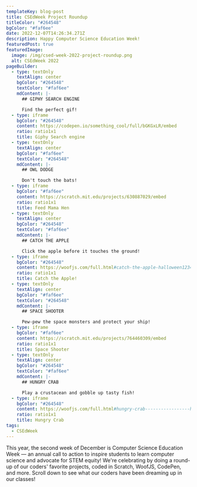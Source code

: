```yaml
---
templateKey: blog-post
title: CSEdWeek Project Roundup
titleColor: "#264548"
bgColor: "#faf6ee"
date: 2022-12-07T14:26:34.271Z
description: Happy Computer Science Education Week!
featuredPost: true
featuredImage:
  image: /img/csed-week-2022-project-roundup.png
  alt: CSEdWeek 2022
pageBuilder:
  - type: textOnly
    textAlign: center
    bgColor: "#264548"
    textColor: "#faf6ee"
    mdContent: |-
      ## GIPHY SEARCH ENGINE

      Find the perfect gif!
  - type: iframe
    bgColor: "#264548"
    content: https://codepen.io/something_cool/full/bGKGxLR/embed
    ratio: ratio1x1
    title: Giphy Search engine
  - type: textOnly
    textAlign: center
    bgColor: "#faf6ee"
    textColor: "#264548"
    mdContent: |-
      ## OWL DODGE

      Don't touch the bats!
  - type: iframe
    bgColor: "#faf6ee"
    content: https://scratch.mit.edu/projects/630887029/embed
    ratio: ratio1x1
    title: Feed Mama Hen
  - type: textOnly
    textAlign: center
    bgColor: "#264548"
    textColor: "#faf6ee"
    mdContent: |-
      ## CATCH THE APPLE

      Click the apple before it touches the ground!
  - type: iframe
    bgColor: "#264548"
    content: https://woofjs.com/full.html#catch-the-apple-halloween1234/embed
    ratio: ratio1x1
    title: Catch the Apple!
  - type: textOnly
    textAlign: center
    bgColor: "#faf6ee"
    textColor: "#264548"
    mdContent: |-
      ## SPACE SHOOTER

      Pew-pew the space monsters and protect your ship!
  - type: iframe
    bgColor: "#faf6ee"
    content: https://scratch.mit.edu/projects/764460309/embed
    ratio: ratio1x1
    title: Space Shooter
  - type: textOnly
    textAlign: center
    bgColor: "#264548"
    textColor: "#faf6ee"
    mdContent: |-
      ## HUNGRY CRAB

      Play a crustacean and gobble up tasty fish!
  - type: iframe
    bgColor: "#264548"
    content: https://woofjs.com/full.html#hungry-crab-----------------heheeheehhehehehehehee/embed
    ratio: ratio1x1
    title: Hungry Crab
tags:
  - CSEdWeek
---
```

This year, the second week of December is Computer Science Education Week — an annual call to action to inspire students to learn computer science and advocate for STEM equity! We're celebrating by doing a round-up of our coders' favorite projects, coded in Scratch, WoofJS, CodePen, and more. Scroll down to see what our coders have been dreaming up in our classes!